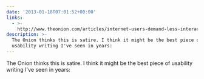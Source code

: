 ```yaml
---
date: '2013-01-18T07:01:52+00:00'
links:
  - >-
    http://www.theonion.com/articles/internet-users-demand-less-interactivity,30920/
description: >-
  The Onion thinks this is satire. I think it might be the best piece of
  usability writing I've seen in years:
---
```

The Onion thinks this is satire. I think it might be the best piece of usability writing I've seen in years: 
